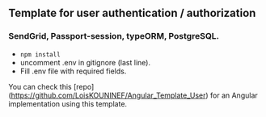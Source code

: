 ## Template for user authentication / authorization
### SendGrid, Passport-session, typeORM, PostgreSQL.
- ```npm install```
- uncomment .env in gitignore (last line).
- Fill .env file with required fields.

You can check this [repo] (https://github.com/LoisKOUNINEF/Angular_Template_User) for an Angular implementation using this template.